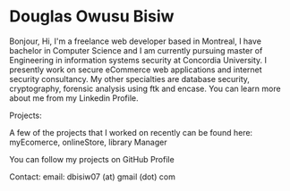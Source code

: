 Douglas Owusu Bisiw
===================

Bonjour, Hi, I'm a freelance web developer based in Montreal,  I have bachelor in Computer Science and I am currently pursuing master of Engineering in information systems security at Concordia University.  I presently work on secure eCommerce web applications and internet security consultancy. My other specialties are database security, cryptography, forensic analysis using ftk and encase.
You can learn more about me from my Linkedin Profile.

Projects:

A few of the projects that I worked on recently can be found here: myEcomerce, onlineStore, library Manager

You can follow my projects on GitHub Profile


Contact:
email: dbisiw07 (at) gmail (dot) com

